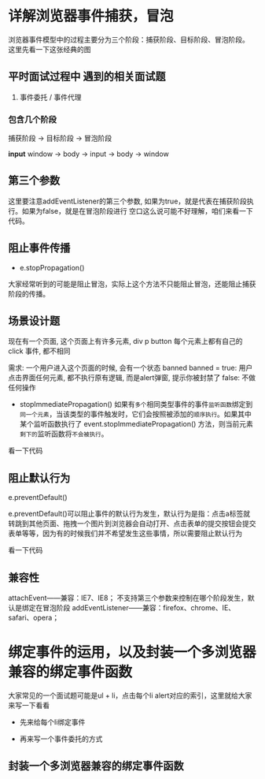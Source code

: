 # 详解浏览器事件捕获，冒泡

浏览器事件模型中的过程主要分为三个阶段：捕获阶段、目标阶段、冒泡阶段。
这里先看一下这张经典的图

## 平时面试过程中 遇到的相关面试题

1. 事件委托 / 事件代理

### 包含几个阶段
捕获阶段 -> 目标阶段 -> 冒泡阶段

**input**
window -> body -> input -> body -> window


## 第三个参数

这里要注意addEventListener的第三个参数, 如果为true，就是代表在捕获阶段执行。如果为false，就是在冒泡阶段进行
空口这么说可能不好理解，咱们来看一下代码。

## 阻止事件传播
- e.stopPropagation()

大家经常听到的可能是阻止冒泡，实际上这个方法不只能阻止冒泡，还能阻止捕获阶段的传播。

## 场景设计题

现在有一个页面, 这个页面上有许多元素, div p button
每个元素上都有自己的 click 事件, 都不相同

需求: 一个用户进入这个页面的时候, 会有一个状态 banned
banned = true: 用户点击界面任何元素, 都不执行原有逻辑, 而是alert弹窗, 提示你被封禁了
false: 不做任何操作

- stopImmediatePropagation() 
如果有`多个`相同类型事件的事件`监听函数`绑定到`同一个元素`，当该类型的事件触发时，它们会按照被添加的`顺序执行`。如果其中某个监听函数执行了 event.stopImmediatePropagation() 方法，则当前元素`剩下的`监听函数将`不会被执行`。

看一下代码

## 阻止默认行为

e.preventDefault()

e.preventDefault()可以阻止事件的默认行为发生，默认行为是指：点击a标签就转跳到其他页面、拖拽一个图片到浏览器会自动打开、点击表单的提交按钮会提交表单等等，因为有的时候我们并不希望发生这些事情，所以需要阻止默认行为

看一下代码

## 兼容性

attachEvent——兼容：IE7、IE8； 不支持第三个参数来控制在哪个阶段发生，默认是绑定在冒泡阶段
addEventListener——兼容：firefox、chrome、IE、safari、opera；


# 绑定事件的运用，以及封装一个多浏览器兼容的绑定事件函数

大家常见的一个面试题可能是ul + li，点击每个li alert对应的索引，这里就给大家来写一下看看

- 先来给每个li绑定事件

- 再来写一个事件委托的方式


## 封装一个多浏览器兼容的绑定事件函数